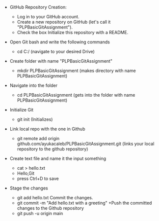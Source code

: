 + GitHub Repository Creation:

  - Log in to your GitHub account.
  - Create a new repository on GitHub (let's call it "PLPBasicGitAssignment").
  - Check the box Initialize this repository with a README.
+ Open Git bash and write the following commands
  - cd C:/ (navigate to your desired Drive)
+ Create folder with name "PLPBasicGitAssignment"
  - mkdir PLPBasicGitAssignment (makes directory with name PLPBasicGitAssignment)
+ Navigate into the folder
  - cd PLPBasicGitAssignment (gets into the folder with name PLPBasicGitAssignment)
+ Initialize Git
  - git init (Initializes)
+ Link local repo with the one in Github
  - git remote add origin github.com/ayukacaleb/PLPBasicGitAssignment.git (links your local repository to the github repository)
+ Create text file and name it the input something
  - cat > hello.txt
  + Hello,Git
  - press Ctrl+D to save
+ Stage the changes
  - git add hello.txt
Commit the changes.
  - git commit -m "Add hello.txt with a greeting"
+Push the committed changes to the Github repository
  - git push -u origin main
